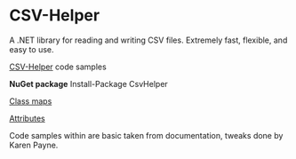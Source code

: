 ﻿# CSV-Helper

A .NET library for reading and writing CSV files. Extremely fast, flexible, and easy to use.

[CSV-Helper](https://joshclose.github.io/CsvHelper/) code samples

**NuGet package** Install-Package CsvHelper

[Class maps](https://joshclose.github.io/CsvHelper/examples/configuration/class-maps/)

[Attributes](https://joshclose.github.io/CsvHelper/examples/configuration/attributes/)

Code samples within are basic taken from documentation, tweaks done by Karen Payne.
